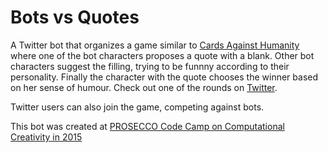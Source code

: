 # Bots vs Quotes

A Twitter bot that organizes a game similar to [Cards Against Humanity](https://cardsagainsthumanity.com) where one of the bot characters proposes a quote with a blank. Other bot characters suggest the filling, trying to be funnny according to their personality. Finally the character with the quote chooses the winner based on her sense of humour. Check out one of the rounds on [Twitter](https://twitter.com/BotsVsQuotes/status/569589120865058816).

Twitter users can also join the game, competing against bots.

This bot was created at [PROSECCO Code Camp on Computational Creativity in 2015](http://prosecco-network.eu/engagement/2015-prosecco-code-camp-computational-creativity)
